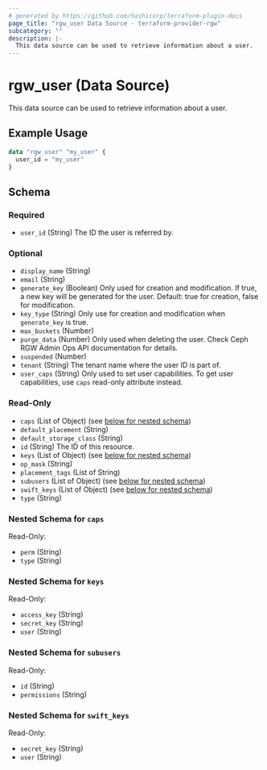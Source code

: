 ```yaml
---
# generated by https://github.com/hashicorp/terraform-plugin-docs
page_title: "rgw_user Data Source - terraform-provider-rgw"
subcategory: ""
description: |-
  This data source can be used to retrieve information about a user.
---
```


# rgw_user (Data Source)

This data source can be used to retrieve information about a user.

## Example Usage

```terraform
data "rgw_user" "my_user" {
  user_id = "my_user"
}
```

<!-- schema generated by tfplugindocs -->
## Schema

### Required

- `user_id` (String) The ID the user is referred by.

### Optional

- `display_name` (String)
- `email` (String)
- `generate_key` (Boolean) Only used for creation and modification. If true, a new key will be generated for the user. Default: true for creation, false for modification.
- `key_type` (String) Only use for creation and modification when `generate_key` is true.
- `max_buckets` (Number)
- `purge_data` (Number) Only used when deleting the user. Check Ceph RGW Admin Ops API documentation for details.
- `suspended` (Number)
- `tenant` (String) The tenant name where the user ID is part of.
- `user_caps` (String) Only used to set user capabilities. To get user capabilities, use `caps` read-only attribute instead.

### Read-Only

- `caps` (List of Object) (see [below for nested schema](#nestedatt--caps))
- `default_placement` (String)
- `default_storage_class` (String)
- `id` (String) The ID of this resource.
- `keys` (List of Object) (see [below for nested schema](#nestedatt--keys))
- `op_mask` (String)
- `placement_tags` (List of String)
- `subusers` (List of Object) (see [below for nested schema](#nestedatt--subusers))
- `swift_keys` (List of Object) (see [below for nested schema](#nestedatt--swift_keys))
- `type` (String)

<a id="nestedatt--caps"></a>
### Nested Schema for `caps`

Read-Only:

- `perm` (String)
- `type` (String)


<a id="nestedatt--keys"></a>
### Nested Schema for `keys`

Read-Only:

- `access_key` (String)
- `secret_key` (String)
- `user` (String)


<a id="nestedatt--subusers"></a>
### Nested Schema for `subusers`

Read-Only:

- `id` (String)
- `permissions` (String)


<a id="nestedatt--swift_keys"></a>
### Nested Schema for `swift_keys`

Read-Only:

- `secret_key` (String)
- `user` (String)


